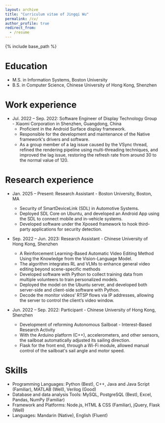 ```yaml
---
layout: archive
title: "Curriculum vitae of Jingqi Wu"
permalink: /cv/
author_profile: true
redirect_from:
  - /resume
---
```


{% include base_path %}

Education
======
* M.S. in Information Systems, Boston University
* B.S. in Computer Science, Chinese University of Hong Kong, Shenzhen

Work experience
======
* Jul. 2022 – Sep. 2022: Software Engineer of Display Technology Group - Xiaomi Corporation in Shenzhen, Guangdong, China
  * Proficient in the Android Surface display framework.
  * Responsible for the development and maintenance of the Native framework's drivers and software.
  * As a group member of a lag issue caused by the VSync thread, refined the rendering pipeline using multi-threading techniques, and improved the lag issue, restoring the refresh rate from around 30 to the normal value of 120.

Research experience
======
* Jan. 2025 – Present: Research Assistant - Boston University, Boston, MA
  * Security of SmartDeviceLink (SDL) in Automotive Systems.
  * Deployed SDL Core on Ubuntu, and developed an Android App using the SDL to connect mobile and in-vehicle systems.
  *	Developed software under the Xposed framework to hook third-party applications for security detection.

* Sep. 2022 – Jun. 2023: Research Assistant - Chinese University of Hong Kong, Shenzhen
  * A Reinforcement Learning-Based Automatic Video Editing Method Using the Knowledge from the Vision-Language Model.                                                                 
  *	The algorithm integrates RL and VLMs to enhance general video editing beyond scene-specific methods
  *	Developed software with Python to collect training data from multiple volunteers to train personalized models.
  *	Deployed the model on the Ubuntu server, and developed both server-side and client-side software with Python.
  *	Decode the monitor videos’ RTSP flows via IP addresses, allowing the server to control the client’s video window.

* Jun. 2022 – Sep. 2022: Participant - Chinese University of Hong Kong, Shenzhen
  * Development of reforming Autonomous Sailboat - Interest-Based Research Activity                                                                            
  *	With the Arduino platform (C++), accelerometers, and other sensors, the sailboat automatically adjusted its sailing direction.
  *	Flask for the front end, through a Wi-Fi module, allowed manual control of the sailboat's sail angle and motor speed.

Skills
======
* Programming Languages: Python (Best), C++, Java and Java Script (Familiar), MATLAB (Well), Verilog (Good)
* Database and data analysis Tools: MySQL, PostgreSQL (Best), Excel, Pandas, NumPy (Familiar)
* Framework and Platforms: Node.js, HTML & CSS (Familiar), jQuery, Flask (Well)
* Languages: Mandarin (Native), English (Fluent)
